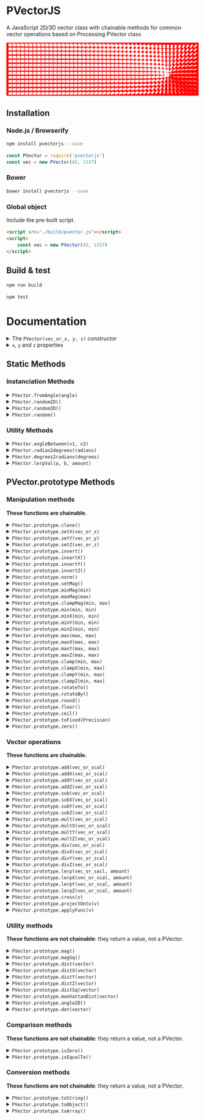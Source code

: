 PVectorJS
=========
A JavaScript 2D/3D vector class with chainable methods for common vector operations based on Processing PVector class

[![PVectorJS](pvectorjs.png)](http://jsbin.com/voselic/edit?html,js,output)

## Installation

### Node.js / Browserify

```bash
npm install pvectorjs --save
```

```javascript
const PVector = require('pvectorjs')
const vec = new PVector(42, 1337)
```

### Bower

```bash
bower install pvectorjs --save
```

### Global object

Include the pre-built script.

```html
<script src="./build/pvector.js"></script>
<script>
    const vec = new PVector(42, 1337)
</script>
```

## Build & test

```bash
npm run build
```

```bash
npm test
```

# Documentation
<details>
<summary>
    The <code>PVector(vec_or_x, y, z)</code> constructor
</summary>
Works with or without the `new` keyword.

```javascript
const v1 = new PVector(100, 50)
console.log(v1.toString()) // "{ x: 100, y: 50, z: 0 }"

// Use constructor without the new keyword:
const v2 = PVector(42, 17, 10)
console.log(v2.toString()) // "{ x: 42, y: 17, z: 10 }"

// Create a new vector from an object:
const v3 = PVector({ x: 30, y: 34, z: 20 })
console.log(v3.toString()) // "{ x: 30, y: 34, z: 20 }"

// Create a new 0 PVector:
const v4 = PVector()
console.log(v4.toString()) // "{ x: 0, y: 0, z: 0 }"
```

#### Params:
- `vec_or_x`: **Object_or_Number**, can be an Object with x, y (and z) properties or the value of the X axis
- `y`: **Number**, value of the Y axis
- `z`: **Number**, value of the Z axis

#### Returns:
- a `PVector` Object
</details>

<details>
<summary><code>x</code>, <code>y</code> and <code>z</code> properties</summary>

A `PVector` always has `x`, `y` and `z` properties:
- <code>x</code>: **Number**, the X axis
- <code>y</code>: **Number**, the Y axis
- <code>z</code>: **Number**, the Z axis

```javascript
const v = new PVector(42, 21, 15)
console.log(v.x) // 42
console.log(v.y) // 21
console.log(v.z) // 15
```
</details>

## Static Methods

### Instanciation Methods

<details>
<summary><code>PVector.fromAngle(angle)</code></summary>
Calculates and returns a new 2D unit vector from the specified angle value (in radians).

```javascript
const v = PVector.fromAngle(0.01)
console.log(v.toString()) // [ 0.99995, 0.009999833, 0.0 ]
```

#### Params:
- **Number** *angle* The angle in radians

#### Returns:
- **PVector** 
</details>

<details>
<summary><code>PVector.random2D()</code></summary>

Returns a new 2D unit vector with a random direction.

```javascript
const v = PVector.random2D()
console.log(v.toArray()) // [ -0.75006354, -0.6613658, 0.0 ]
```

#### Returns:
- a `PVector` Object
</details>

<details>
<summary><code>PVector.random3D()</code></summary>
Returns a new 3D unit vector with a random direction.

```javascript
const v = PVector.random3D()
console.log(v.toArray()) // [ 0.6091097, -0.22805278, -0.7595902 ]
```

#### Returns:
- a `PVector` Object
</details>

<details>
<summary><code>PVector.random()</code></summary>
Returns a new random vector.

```javascript
const v = PVector.random()
console.log(v.toArray()) // [ 0.6091097, 0.87642333, 0.3287632 ]
const v2 = PVector.random(PVector(10, 5, 5)) // can take a max vector
console.log(v2.toArray()) // [ 7.3987323, 1.3217863, 4.3428713 ]
const v3 = PVector.random(PVector(-10, -10), PVector(10, 10)) // can take min and max vectors
console.log(v3.toArray()) // [ 5.3278653, -6.2387621, 0 ]
```

#### Params:
- **vmax_or_vmin** *PVector* used as max if 1 argument, as min if 2 (Optional)
- **vmax** *PVector* used as max (Optional)

#### Returns:
- a `PVector` Object
</details>

### Utility Methods
<details>
<summary><code>PVector.angleBetween(v1, v2)</code></summary>

Calculates and returns the angle (in radians) between two vectors.

```javascript
const v1 = new PVector(10, 20)
const v2 = new PVector(60, 80)
const angle = PVector.angleBetween(v1, v2)
console.log(angle)
// 0.1798535
````

#### Params:
- **PVector** *v1* Any variable of type PVector
- **PVector** *v2* Any variable of type PVector

#### Returns:
- **Number** 
</details>

<details>
<summary><code>PVector.radian2degrees(radians)</code></summary>

Converts a value in radians to a value in degrees.

```javascript
const angleRadians = Math.PI / 2
const angleDegrees = PVector.radians2degrees(angleRadians)
console.log(angleDegrees) // 90
```

#### Params:
- **Number** *radians* An angle in radians

#### Returns:
- **Number** 
</details>

<details>
<summary><code>PVector.degrees2radians(degrees)</code></summary>

Converts a value in degrees to a value in radians.

```javascript
const angleDegrees = 90
const angleRadians = PVector.degrees2radian(angleDegrees)
console.log(angleRadians) // 1.5707963267948966
```

#### Params:
- **Number** *degrees* An angle in degrees

#### Returns:
    - **Number** 
</details>

<details>
<summary><code>PVector.lerpVal(a, b, amount)</code></summary>

Calculates a number between two numbers at a specific increment. The amount parameter is the amount to interpolate between the two values where 0.0 equal to the first point, 0.1 is very near the first point, 0.5 is half-way in between, etc.

```javascript
const foo = PVector.lerpVal(10, 20, 0.75)
console.log(foo) // 17.5
```

#### Params:
- **Number** *a* First value
- **Number** *b* Second value
- **Number** *amount* Number between 0.0 and 1.0

#### Returns:
- **Number** 
</details>

## PVector.prototype Methods

### Manipulation methods

**These functions are chainable.**

<details>
<summary><code>PVector.prototype.clone()</code></summary>

Creates a clone of this vector.

```javascript
const v1 = PVector(10, 10)
const v2 = v1.clone()
v2.toString() // "{ x: 10, y: 10 }"
```

#### Returns:
- **PVector** cloneVec A clone of the vector

<summary><code>PVector.prototype.set(vec_or_x, y, z)</code></summary>

Sets this vector's components from an object, a value or another vector by copying its components

```javascript
const v1 = new PVector(10, 10, 50)
const v2 = new PVector(20, 20, 20)
v2.set(v1)
console.log(v2.toString()) // "{ x: 10, y: 10, z: 50 }"
```

#### Params:
- **Object_or_Number** *vec_or_x* Can be an Object with x, y (and z) properties or the value of the X axis
- **Number** *y* Value of the y axis
- **Number** *z* Value of the z axis

#### Returns:
- **PVector** `this`
</details>

<details>
<summary><code>PVector.prototype.setX(vec_or_x)</code></summary>

Sets this vector's X component from an object, a value or another vector by copying its X component.

```javascript
const v1 = new PVector(10, 10)
const v2 = new PVector(20, 20)
v2.setX(v1) // equals to v2.setX(10)
console.log(v2.toString()) // "{ x: 10, y: 20, z: 0 }"
```

#### Params:
- **Object_or_Number** *vec_or_x* Can be an Object with x, y (and z) properties, or the value of the X axis

#### Returns:
- **PVector** `this`
</details>

<details>
<summary><code>PVector.prototype.setY(vec_or_y)</code></summary>

Same as setX with Y axis.

#### Params:
- **Object_or_Number** *vec_or_y* Can be an Object with x, y (and z) properties, or the value of the Y axis

#### Returns:
- **PVector** `this`
</details>

<details>
<summary><code>PVector.prototype.setZ(vec_or_z)</code></summary>

Same as setX with Z axis.

#### Params:
- **Object_or_Number** *vec_or_z* Can be an Object with x, y and z properties, or the value of the Z axis

#### Returns:
- **PVector** `this`
</details>

<details>
<summary><code>PVector.prototype.invert()</code></summary>

Inverts each axis.

```javascript
const v = new PVector(100, 50)
v.invert()
v.toString() // x:-100, y:-50
```

#### Returns:
- **PVector** `this`
</details>

<details>
<summary><code>PVector.prototype.invertX()</code></summary>

Inverts the X axis.

```javascript
const v = new PVector(100, 50)

v.invertX()
v.toString()
// x:-100, y:50
```

#### Returns:
- **PVector** `this`
</details>

<details>
<summary><code>PVector.prototype.invertY()</code></summary>

Same as invertX with y axis.

#### Returns:
- **PVector** `this`
</details>

<details>
<summary><code>PVector.prototype.invertZ()</code></summary>

Same as invertX with Z axis.

#### Returns:
- **PVector** `this`
</details>

<details>
<summary><code>PVector.prototype.norm()</code></summary>

Normalize the vector.

#### Returns:
- **PVector** `this`
</details>

<details>
<summary><code>PVector.prototype.setMag()</code></summary>

Sets this vector's magnitude to the passed value or to the passed vector's magnitude.

```javascript
const v1 = new PVector(10, 10, 25)
v1.setMag(10)
console.log(v1.toArray()) // [ 3.481553119113957, 3.481553119113957, 8.703882797784892 ]
```

#### Returns:
- **PVector** `this`
</details>

<details>
<summary><code>PVector.prototype.minMag(min)</code></summary>

Sets the minimum for this vector's magnitude. If the magnitude is inferior to the passed value, this vector will be scaled to the desired magnitude. A vector can also be passed as parameter, its magnitude will be used for comparison.

```javascript
const v1 = new PVector(1, 2, .2)
v1.minMag(5)
console.log(v1.toArray()) // [ 2.2271771, 4.4543543, 0.4454354 ]
```

#### Params:
- **Vector** *min* 

#### Returns:
- **PVector** `this`
</details>

<details>
<summary><code>PVector.prototype.maxMag(max)</code></summary>

Sets the maximum for this vector's magnitude. If the magnitude is superior to the passed value, this vector will be scaled to the desired magnitude. A vector can also be passed as parameter, its magnitude will be used for comparison.

```javascript
const v1 = new PVector(10, 20, 2)
v1.maxMag(5)
console.log(v1.toArray()) // [ 2.2271771, 4.4543543, 0.4454354 ]
```

#### Params:
- **Vector** *max* 

#### Returns:
- **PVector** `this`
</details>

<details>
<summary><code>PVector.prototype.clampMag(min, max)</code></summary>

Constrains this vector's magnitude to the passed values. If the magnitude is inferior or superior to the passed values, this vector will be scaled to reach the desired range (lower limit if inferior, upper limit if superior). Vectors can also be passed as parameter, their magnitudes will be used for comparison.

```javascript
const v1 = new PVector(1, 1, .2)
v1.clampMag(5, 10)
console.log(v1.toArray()) // [ 2.2271771, 4.4543543, 0.4454354 ]
```

#### Params:
- **Vector** *min* 
- **Vector** *max* 

#### Returns:
- **PVector** `this`
</details>

<details>
<summary><code>PVector.prototype.min(min, min)</code></summary>

Sets the minimum for each of this vector's axis to the passed value or to each of the passed vector.

```javascript
const v1 = new PVector(15, 10, 25)
v1.min(12)
console.log(v1.toArray()) // [ 15, 12, 25 ]
```

#### Params:
- **Number** *min* 
- **Vector** *min* 

#### Returns:
- **PVector** `this`
</details>

<details>
<summary><code>PVector.prototype.minX(min, min)</code></summary>

Sets the minimum for this vector's X axis to the passed value or to the passed vector's X axis.

```javascript
const v1 = new PVector(15, 10, 25)
v1.minX(20)
console.log(v1.toArray()) // [ 20, 10, 25 ]
```

#### Params:
- **Number** *min* 
- **Vector** *min* 

#### Returns:
- **PVector** `this`
</details>

<details>
<summary><code>PVector.prototype.minY(min, min)</code></summary>

Same as limitX with Y axis.

#### Params:
- **Number** *min* 
- **Vector** *min* 

#### Returns:
- **PVector** `this`
</details>

<details>
<summary><code>PVector.prototype.minZ(min, min)</code></summary>

Same as limitX with Z axis.

#### Params:
- **Number** *min* 
- **Vector** *min* 

#### Returns:
- **PVector** `this`
</details>

<details>
<summary><code>PVector.prototype.max(max, max)</code></summary>

Sets the maximum for each of this vector's axis to the passed value or to each of the passed vector.

```javascript
const v1 = new PVector(15, 10, 25)
v1.max(12)
console.log(v1.toArray()) // [ 12, 10, 12 ]
```

#### Params:
- **Number** *max* 
- **Vector** *max* 

#### Returns:
- **PVector** `this`
</details>

<details>
<summary><code>PVector.prototype.maxX(max, max)</code></summary>

Sets the maximum for this vector's X axis to the passed value or to the passed vector's X axis.

```javascript
const v1 = new PVector(15, 10, 25)
v1.maxX(12)
console.log(v1.toArray()) // [ 12, 10, 25 ]
```

#### Params:
- **Number** *max* 
- **Vector** *max* 

#### Returns:
- **PVector** `this`
</details>

<details>
<summary><code>PVector.prototype.maxY(max, max)</code></summary>

Same as limitX with Y axis.

#### Params:
- **Number** *max* 
- **Vector** *max* 

#### Returns:
- **PVector** `this`
</details>

<details>
<summary><code>PVector.prototype.maxZ(max, max)</code></summary>

Same as limitX with Z axis.

#### Params:
- **Number** *max* 
- **Vector** *max* 

#### Returns:
- **PVector** `this`
</details>

<details>
<summary><code>PVector.prototype.clamp(min, max)</code></summary>

Constrains each of this vector's axis between the passed min and max.
Min and max can be scalar or vector, in this case each axis will be constrained between the corresponding axis of the passed vectors.

```javascript
const v1 = new PVector(15, 10, 25)
const vmin = new PVector(5, 12, 11)
const vmax = new PVector(35, 18, 20)
v1.clamp(vmin, vmax)
console.log(v1.toArray()) // [ 15, 12, 20 ]
```

#### Params:
- **Vector** *min* 
- **Vector** *max* 

#### Returns:
- **PVector** `this`
</details>

<details>
<summary><code>PVector.prototype.clampX(min, max)</code></summary>

Constrains this vector's X axis between the passed min and max.
Min and max can be scalar or vector, in this case X axis will be constrained between the X axis of the passed vectors.

```javascript
const v1 = new PVector(15, 10, 25)
const vmin = new PVector(17, 12, 11)
const vmax = new PVector(35, 18, 20)
v1.clampX(vmin, vmax)
console.log(v1.toArray()) // [ 17, 10, 25 ]
```

#### Params:
- **Vector** *min* 
- **Vector** *max* 

#### Returns:
- **PVector** `this`
</details>

<details>
<summary><code>PVector.prototype.clampY(min, max)</code></summary>

Same as clampX with Y axis.

#### Params:
- **Vector** *min* 
- **Vector** *max* 

#### Returns:
- **PVector** `this`
</details>

<details>
<summary><code>PVector.prototype.clampZ(min, max)</code></summary>

Same as clampX with Z axis.

#### Params:
- **Vector** *min* 
- **Vector** *max* 

#### Returns:
- **PVector** `this`
</details>

<details>
<summary><code>PVector.prototype.rotateTo()</code></summary>

Rotates a vector to the specified angle in radians (2D vectors only), while maintaining the same magnitude.

```javascript
const v = new PVector(10, 20)
v.rotateTo(Math.PI / 2)
console.log(v.toArray()) // [ -20, 9.9999999, 0 ]
```

#### Returns:
- **PVector** `this`
</details>

<details>
<summary><code>PVector.prototype.rotateBy()</code></summary>

Adds the passed angle in radians to the vector's rotation(2D vectors only), while maintaining the same magnitude.

```javascript
const v = new PVector(10, 0)
v.rotateBy(Math.PI / 2)
console.log(v.toArray()) // [ 0, -9.9999999, 0 ]
```

#### Returns:
- **PVector** `this`
</details>

<details>
<summary><code>PVector.prototype.round()</code></summary>

Rounds each of this vector's axis to an integer value.

```javascript
const v = new PVector(100.2254, 50.9786)
v.round()
console.log(v.toString()) // "{ x: 100, y: 51, z: 0 }"
```

#### Returns:
- **PVector** `this`
</details>

<details>
<summary><code>PVector.prototype.floor()</code></summary>

Floors each of this vector's axis to an integer value.

```javascript
const v = new PVector(100.2254, 50.9786)
v.floor()
console.log(v.toString()) // "{ x: 100, y: 50, z: 0 }"
```

#### Returns:
- **PVector** `this`
</details>

<details>
<summary><code>PVector.prototype.ceil()</code></summary>

Ceils each of this vector's axis to an integer value.

```javascript
const v = new PVector(100.2254, 50.9786)
v.ceil()
console.log(v.toString()) // "{ x: 101, y: 51, z: 0 }"
```

#### Returns:
- **PVector** `this`
</details>

<details>
<summary><code>PVector.prototype.toFixed(Precision)</code></summary>

Rounds axis to a certain precision.

```javascript
const v = new PVector(100.2254, 50.9786)
v.toFixed(2)
console.log(v.toString()) // "{ x: 100.22, y: 50.97, z: 0 }"
```

#### Params:
- **Number** *Precision* (default: 8)

#### Returns:
- **PVector** `this`
</details>

<details>
<summary><code>PVector.prototype.zero()</code></summary>

Sets each of this vector's axis to 0.

```javascript
const v1 = new PVector(10, 10, 25)
v1.zero()
console.log(v1.toArray()) // [ 0, 0, 0 ]
```

#### Returns:
- **PVector** `this`
</details>

### Vector operations

**These functions are chainable.**

<details>
<summary><code>PVector.prototype.add(vec_or_scal)</code></summary>

Adds another vector to this one or adds the given scalar to each vector's axis.

```javascript
const v1 = new PVector(10, 10, 25)
const v2 = new PVector(20, 30, 10)
v1.add(v2)
console.log(v1.toString()) // "{ x: 30, y: 40, z: 35 }"
v1.add(5)
console.log(v1.toString()) // "{ x: 35, y: 45, z: 40 }"
```

#### Params:
- **PVector** *vec_or_scal* The other vector you want to add to this one or the scalar to add

#### Returns:
- **PVector** `this`
</details>

<details>
<summary><code>PVector.prototype.addX(vec_or_scal)</code></summary>

Adds another vector's X axis to this one or adds the given scalar to this one's X axis.

```javascript
const v1 = new PVector(10, 10, 25)
const v2 = new PVector(20, 30, 10)
v1.addX(v2)
console.log(v1.toString()) // "{ x: 30, y: 10, z: 25 }"
v1.addX(5)
console.log(v1.toString()) // "{ x: 35, y: 10, z: 25 }"
```

#### Params:
- **PVector** *vec_or_scal* The other vector you want to add or the scalar to add to this one's X axis

#### Returns:
- **PVector** `this`
</details>

<details>
<summary><code>PVector.prototype.addY(vec_or_scal)</code></summary>

Same as addX with Y axis.

#### Params:
- **PVector** *vec_or_scal* The other vector you want to add or the scalar to add to this one's Y axis

#### Returns:
- **PVector** `this`
</details>

<details>
<summary><code>PVector.prototype.addZ(vec_or_scal)</code></summary>

Same as addX with Z axis.

#### Params:
- **PVector** *vec_or_scal* The other vector you want to add or the scalar to add to this one's Z axis

#### Returns:
- **PVector** `this`
</details>

<details>
<summary><code>PVector.prototype.sub(vec_or_scal)</code></summary>

Substracts another vector from this one or substracts the given scalar from each vector's axis.

```javascript
const v1 = new PVector(10, 10, 25)
const v2 = new PVector(20, 30, 10)
v1.sub(v2)
console.log(v1.toString()) // "{ x: -10, y: -20, z: 15 }"
v1.sub(5)
console.log(v1.toString()) // "{ x: -15, y: -25, z: 10 }"
```

#### Params:
- **PVector** *vec_or_scal* The other vector you want to substract from this one or the scalar to substract

#### Returns:
- **PVector** `this`
</details>

<details>
<summary><code>PVector.prototype.subX(vec_or_scal)</code></summary>

Substracts another vector's X axis from this one or substracts the given scalar from this one's X axis.

```javascript
const v1 = new PVector(10, 10, 25)
const v2 = new PVector(20, 30, 10)
v1.subX(v2)
console.log(v1.toString()) // "{ x: -10, y: 10, z: 25 }"
v1.subX(5)
console.log(v1.toString()) // "{ x: -15, y: 10, z: 25 }"
```

#### Params:
- **PVector** *vec_or_scal* The other vector you want to substract or the scalar to substract from this one's X axis

#### Returns:
- **PVector** `this`
</details>

<details>
<summary><code>PVector.prototype.subY(vec_or_scal)</code></summary>

Same as subX with Y axis.

#### Params:
- **PVector** *vec_or_scal* The other vector you want to substract or the scalar to substract from this one's Y axis

#### Returns:
- **PVector** `this`
</details>

<details>
<summary><code>PVector.prototype.subZ(vec_or_scal)</code></summary>

Same as subX with Z axis.

#### Params:
- **PVector** *vec_or_scal* The other vector you want to substract or the scalar to substract from this one's Z axis

#### Returns:
- **PVector** `this`
</details>

<details>
<summary><code>PVector.prototype.mult(vec_or_scal)</code></summary>

Multiplies another vector with this one or multiplies the given scalar with each vector's axis.

```javascript
const v1 = new PVector(10, 10, 25)
const v2 = new PVector(20, 30, 10)
v1.mult(v2)
console.log(v1.toString()) // "{ x: 200, y: 300, z: 250 }"
v1.mult(5)
console.log(v1.toString()) // "{ x: 1000, y: 1500, z: 1250 }"
```

#### Params:
- **PVector** *vec_or_scal* The other vector you want to multiply with this one or the scalar to multiply

#### Returns:
- **PVector** `this`
</details>

<details>
<summary><code>PVector.prototype.multX(vec_or_scal)</code></summary>

Multiplies another vector's X axis with this one or multiplies the given scalar with this one's X axis.

```javascript
const v1 = new PVector(10, 10, 25)
const v2 = new PVector(20, 30, 10)
v1.subX(v2)
console.log(v1.toString()) // "{ x: 200, y: 10, z: 25 }"
v1.subX(5)
console.log(v1.toString()) // "{ x: 1000, y: 10, z: 25 }"
```

#### Params:
- **PVector** *vec_or_scal* The other vector you want to multiply or the scalar to multiply with this one's X axis

#### Returns:
- **PVector** `this`
</details>

<details>
<summary><code>PVector.prototype.multY(vec_or_scal)</code></summary>

Same as multX with Y axis.

#### Params:
- **PVector** *vec_or_scal* The other vector you want to multiply or the scalar to multiply with this one's Y axis

#### Returns:
- **PVector** `this`
</details>

<details>
<summary><code>PVector.prototype.multZ(vec_or_scal)</code></summary>

Same as multX with Z axis.

#### Params:
- **PVector** *vec_or_scal* The other vector you want to multiply or the scalar to multiply with this one's Z axis

#### Returns:
- **PVector** `this`
</details>

<details>
<summary><code>PVector.prototype.div(vec_or_scal)</code></summary>

Divides this vector by another one or divides each vector's axis by the given scalar.

```javascript
const v1 = new PVector(20, 30, 10)
const v2 = new PVector(10, 10, 5)
v1.div(v2)
console.log(v1.toString()) // "{ x: 2, y: 3, z: 2 }"
v1.div(2)
console.log(v1.toString()) // "{ x: 1, y: 1.5, z: 1 }"
```

#### Params:
- **PVector** *vec_or_scal* The other vector you want to divide this one by or the scalar to divide by

#### Returns:
- **PVector** `this`
</details>

<details>
<summary><code>PVector.prototype.divX(vec_or_scal)</code></summary>

Divides this vector's X axis by another one's or divides this vector's X axis by the given scalar.

```javascript
const v1 = new PVector(20, 30, 10)
const v2 = new PVector(10, 10, 5)
v1.divX(v2)
console.log(v1.toString()) // "{ x: 2, y: 30, z: 10 }"
v1.divX(2)
console.log(v1.toString()) // "{ x: 1, y: 30, z: 10 }"
```

#### Params:
- **PVector** *vec_or_scal* The other vector you want to divide this one's X axis by or the scalar to divide this one's X axis by.

#### Returns:
- **PVector** `this`
</details>

<details>
<summary><code>PVector.prototype.divY(vec_or_scal)</code></summary>

Same as divX with Y axis.

#### Params:
- **PVector** *vec_or_scal* The other vector you want to divide this one's Y axis by or the scalar to divide this one's Y axis by.

#### Returns:
- **PVector** `this`
</details>

<details>
<summary><code>PVector.prototype.divZ(vec_or_scal)</code></summary>

Same as divX with Z axis.

#### Params:
- **PVector** *vec_or_scal* The other vector you want to divide this one's Z axis by or the scalar to divide this one's Z axis by.

#### Returns:
- **PVector** `this`
</details>

<details>
<summary><code>PVector.prototype.lerp(vec_or_sacl, amount)</code></summary>

Performs a linear interpolation towards another vector. A value can be passed instead of a vector.

```javascript
const v1 = new PVector(100, 100)
const v2 = new PVector(200, 200)
v1.lerp(v2, 0.5)
console.log(v2.toArray()) // [ 150, 150, 0 ]
```

#### Params:
- **PVector** *vec_or_sacl* The other vector or value
- **Number** *amount* The blend amount

#### Returns:
- **PVector** `this`
</details>

<details>
<summary><code>PVector.prototype.lerpX(vec_or_scal, amount)</code></summary>

Performs a linear interpolation of this vector's X  towards another vector's X axis. A value can be passed instead of a vector.

```javascript
const v1 = new PVector(100, 100)
const v2 = new PVector(200, 200)
v1.lerpX(v2, 0.7)
console.log(v1.toArray()) // [ 170, 100, 0 ]
v1.lerpX(270, 0.5)
console.log(v1.toArray()) // [ 220, 100, 0 ]
```

#### Params:
- **PVector** *vec_or_scal* The other vector or value
- **Number** *amount* The blend amount

#### Returns:
- **PVector** `this`
</details>

<details>
<summary><code>PVector.prototype.lerpY(vec_or_scal, amount)</code></summary>

Same as lerpX with Y axis.

#### Params:
- **PVector** *vec_or_scal* The other vector or value
- **Number** *amount* The blend amount

#### Returns:
- **PVector** `this`
</details>

<details>
<summary><code>PVector.prototype.lerpZ(vec_or_scal, amount)</code></summary>

Same as lerpX with Z axis.

#### Params:
- **PVector** *vec_or_scal* The other vector or value
- **Number** *amount* The blend amount

#### Returns:
- **PVector** `this`
</details>

<details>
<summary><code>PVector.prototype.cross(v)</code></summary>

Calculates and returns a vector composed of the cross product between two vectors, setting itself to the result.

```javascript
const v = new PVector(10, 20, 2)
const v2 = new PVector(60, 80, 6)
v.cross(v2)
console.log(v.toArray()) // [ -40, 360, -24800 ]
```

#### Params:
- **PVector** *v* The vector to calculate the cross product

#### Returns:
- **PVector** `this`
</details>

<details>
<summary><code>PVector.prototype.projectOnto(v)</code></summary>

Projects this vector onto another vector, setting itself to the result.

```javascript
const v = new PVector(100, 0)
const v2 = new PVector(100, 100)
v.projectOnto(v2)
console.log(v.toString()) // "{ x: 50, y: 50, z: 0 }"
```

#### Params:
- **PVector** *v* the vector to calculate the cross product

#### Returns:
- **PVector** `this`
</details>

<details>
<summary><code>PVector.prototype.applyFunc(v)</code></summary>

Applies a function taking a vector as argument to this vector. Allows extending of the library while keeping chaining

```javascript
const doubleXY = pvec => {
    pvec.x *= 2
    pvec.y *= 2
}
const v = new PVector(100, 40)
v.applyFunc(doubleXY)
console.log(v.toString()) // "{ x: 200, y: 80, z: 0 }"
```

#### Params:
- **Function** *f* The function you want to apply to this vector

#### Returns:
- **PVector** `this`
</details>

### Utility methods

**These functions are not chainable**: they return a value, not a PVector.

<details>
<summary><code>PVector.prototype.mag()</code></summary>

Returns the vector's magnitude or alias of `setMag` if a value is passed as parameter.

```javascript
const v1 = new PVector(4, 3)
console.log(v1.mag()) // 5
v1.mag(10)
console.log(v1.mag()) // 10
```
#### Params:
- **Number_or_undefined** *mag* if a parameter is passed, sets the magnitude of the vector

#### Returns:
- **Number_or_this** magnitude_or_this Return magnitude or this if a value is passed as parameter
</details>

<details>
<summary><code>PVector.prototype.magSq()</code></summary>

Returns the vector's squared magnitude.

```javascript
const v1 = new PVector(10, 10, 25)
console.log(v1.magSq()) // 825
```

#### Returns:
- **Number** magnitude
</details>

<details>
<summary><code>PVector.prototype.dist(vector)</code></summary>

Calculates the euclidean distance between this vector and another.

```javascript
const v1 = new PVector(100, 50)
const v2 = new PVector(200, 60)
console.log(v1.dist(v2)) // 100.4987562112089
```

#### Params:
- **PVector** *vector* 

#### Returns:
- **Number** distance
</details>

<details>
<summary><code>PVector.prototype.distX(vector)</code></summary>

Calculates the distance of the X axis between this vector and another.

```javascript
const v1 = new PVector(100, 50)
const v2 = new PVector(200, 60)
console.log(v1.distX(v2)) // -100
```

#### Params:
- **PVector** *vector* 

#### Returns:
- **Number** distance
</details>

<details>
<summary><code>PVector.prototype.distY(vector)</code></summary>

Same as distX with Y axis.

#### Params:
- **PVector** *vector* 

#### Returns:
- **Number** distance
</details>

<details>
<summary><code>PVector.prototype.distZ(vector)</code></summary>

Same as distX with Z axis.

#### Params:
- **PVector** *vector* 

#### Returns:
- **Number** distance
</details>

<details>
<summary><code>PVector.prototype.distSq(vector)</code></summary>

Calculates the squared euclidean distance between this vector and another.

```javascript
const v1 = new PVector(100, 50)
const v2 = new PVector(200, 60)
console.log(v1.distSq(v2)) // 10100
```

#### Params:
- **PVector** *vector* 

#### Returns:
- **Number** distance
</details>

<details>
<summary><code>PVector.prototype.manhattanDist(vector)</code></summary>

Calculates the Manhattan distance between this vector and another.

```javascript
const v1 = new PVector(100, 50)
const v2 = new PVector(200, 60)
console.log(v1.manhattanDist(v2)) // 110
```

#### Params:
- **PVector** *vector* 

#### Returns:
- **Number** distance
</details>

<details>
<summary><code>PVector.prototype.angle2D()</code></summary>

Calculates the angle of rotation in radians for a vector (2D vectors only).

```javascript
const v1 = new PVector(10, 20)
console.log(v1.angle2D()) // 1.1071488
```

#### Returns:
- **Number** angle
</details>

<details>
<summary><code>PVector.prototype.dot(vector)</code></summary>

Calculates the dot product of this vector and another.

```javascript
const v1 = new PVector(100, 50)
const v2 = new PVector(200, 60)
console.log(v1.dot(v2)) // 23000
```

#### Params:
- **PVector** *vector* 

#### Returns:
- **Number** value Dot product
</details>

### Comparison methods

**These functions are not chainable**: they return a value, not a PVector.

<details>
<summary><code>PVector.prototype.isZero()</code></summary>

Returns a true if vector is (0, 0, 0).

```javascript
const v = new PVector(100, 50, 130)
v.zero()
console.log(v.isZero()) // true
```

#### Returns:
- **Boolean** 
</details>

<details>
<summary><code>PVector.prototype.isEqualTo()</code></summary>

Returns true if each of this vector' axis are the same as another vector's.

```javascript
const v1 = new PVector(100, 50, 70)
const v2 = new PVector(100, 50, 70)
const vec3 = new PVector(100, 10, 70)
console.log(v1.isEqualTo(v2)) // true
console.log(v1.isEqualTo(vec3)) // false
```

#### Returns:
- **Boolean** 
</details>

### Conversion methods

**These functions are not chainable**: they return a value, not a PVector.

<details>
<summary><code>PVector.prototype.toString()</code></summary>

Returns a String representation of this vector's x, y and z axis.

```javascript
const v1 = new PVector(100, 50, 70)
console.log(v1.toString()) // "{ x: 100, y: 50, z: 70 }"
```

#### Returns:
- **String** 
</details>

<details>
<summary><code>PVector.prototype.toObject()</code></summary>

Returns an Object representation of this vector's x, y and z axis.

```javascript
const v1 = new PVector(100, 50, 70)
console.log(v1.toObject()) // { x: 100, y: 50, z: 70 }
```

#### Returns:
- **Object** 
</details>

<details>
<summary><code>PVector.prototype.toArray()</code></summary>

Returns an Array representation of this vector's x, y and z axis.

```javascript
const v1 = new PVector(100, 50, 70)
console.log(v1.toArray()) // [ 100, 50, 70 ]
```

#### Returns:
- **Array** 
</details>

